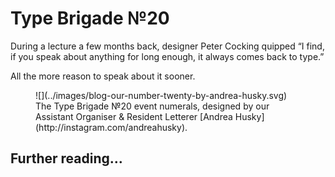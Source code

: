 # Type Brigade №20

During a lecture a few months back, designer Peter Cocking quipped “I find, if you speak about anything for long enough, it always comes back to type.”

All the more reason to speak about it sooner.

<figure>
![](../images/blog-our-number-twenty-by-andrea-husky.svg)
  <figcaption>
  The Type Brigade №20 event numerals, designed by our Assistant Organiser & Resident Letterer [Andrea Husky](http://instagram.com/andreahusky).
  </figcaption>
</figure>

<!--more-->

## Further reading…
